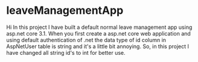 # leaveManagementApp

Hi
In this project I have built a default normal leave management app using asp.net core 3.1.
When you first create a asp.net core web application and using default authentication of .net 
the data type of id column in AspNetUser table is string and it's a little bit annoying.
So, in this project I have changed all string id's to int for better use.
